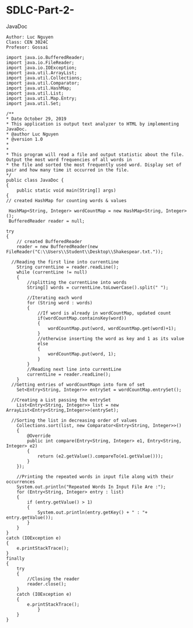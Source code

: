 # SDLC-Part-2-
JavaDoc 

	Author: Luc Nguyen
	Class: CEN 3024C
	Profesor: Gossai
	
	import java.io.BufferedReader;
	import java.io.FileReader;
	import java.io.IOException;
	import java.util.ArrayList;
	import java.util.Collections;
	import java.util.Comparator;
	import java.util.HashMap;
	import java.util.List;
	import java.util.Map.Entry;
	import java.util.Set;

	/**
 	* Date October 29, 2019 
	* This application is output text analyzer to HTML by implementing JavaDoc.
 	* @author Luc Nguyen
 	* @version 1.0
	* 
	*
	* This program will read a file and output statistic about the file. Output the most word frequencies of all words in
	* the file and sorted the most frequently used word. Display set of pair and how many time it occurred in the file. 
 	*/
	public class JavaDoc {
	{
		public static void main(String[] args) 
	{   
	// created HashMap for counting words & values
   	 
	 HashMap<String, Integer> wordCountMap = new HashMap<String, Integer>();
	 BufferedReader reader = null;
	
	try
	{
    	// created BufferedReader 
        reader = new BufferedReader(new FileReader("C:\\Users\\Student\\Desktop\\Shakespear.txt."));
         
      //Reading the first line into currentLine
        String currentLine = reader.readLine();
        while (currentLine != null)
        {   
            //splitting the currentLine into words  
            String[] words = currentLine.toLowerCase().split(" ");
            
            //Iterating each word
            for (String word : words)
            {
                //If word is already in wordCountMap, updated count
                if(wordCountMap.containsKey(word))
                {
                	wordCountMap.put(word, wordCountMap.get(word)+1);
                }
                //otherwise inserting the word as key and 1 as its value
                else
                {
                    wordCountMap.put(word, 1);
                }
            }
            //Reading next line into currentLine
            currentLine = reader.readLine();
        }
      //Getting entries of wordCountMapn into form of set
        Set<Entry<String, Integer>> entrySet = wordCountMap.entrySet();
        
      //Creating a List passing the entrySet
        List<Entry<String, Integer>> list = new ArrayList<Entry<String,Integer>>(entrySet);
        
      //Sorting the list in decreasing order of values 
        Collections.sort(list, new Comparator<Entry<String, Integer>>() 
        {
            @Override
            public int compare(Entry<String, Integer> e1, Entry<String, Integer> e2) 
            {
                return (e2.getValue().compareTo(e1.getValue()));
            }
        });

        //Printing the repeated words in input file along with their occurrences 
        System.out.println("Repeated Words In Input File Are :");
        for (Entry<String, Integer> entry : list) 
        {
        	if (entry.getValue() > 1)
            {
        		System.out.println(entry.getKey() + " : "+ entry.getValue());
            }
        }
    } 
    catch (IOException e) 
    {
        e.printStackTrace();
    }
    finally
    {
        try
        {
        	//Closing the reader
            reader.close();           
        }
        catch (IOException e) 
        {
            e.printStackTrace();
	    		}
		}
	}
